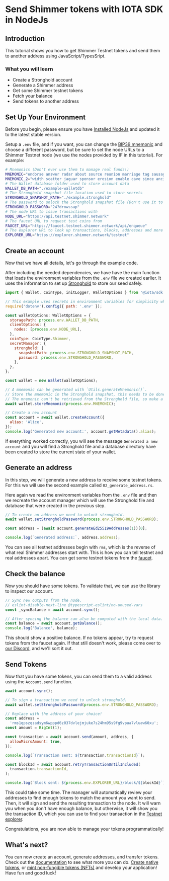 # Send Shimmer tokens with IOTA SDK in NodeJs

## Introduction

This tutorial shows you how to get Shimmer Testnet tokens and send them to another address using JavaScript/TypesSript.

### What you will learn

- Create a Stronghold account
- Generate a Shimmer address
- Get some Shimmer testnet tokens
- Fetch your balance
- Send tokens to another address

## Set Up Your Environment

Before you begin, please ensure you have [Installed NodeJs](https://nodejs.org/) and updated it to the latest stable version.

Setup a `.env` file, and if you want, you can change the [BIP39 mnemonic](https://en.bitcoin.it/wiki/BIP_0039) and choose a different password, but be sure to set the node URLs to a Shimmer Testnet node (we use the nodes provided by IF in this tutorial). For example:

```sh
# Mnemonics (Don't ever use them to manage real funds!)
MNEMONIC="endorse answer radar about source reunion marriage tag sausage weekend frost daring base attack because joke dream slender leisure group reason prepare broken river"
MNEMONIC_2="width scatter jaguar sponsor erosion enable cave since ancient first garden royal luggage exchange ritual exotic play wall clinic ride autumn divert spin exchange"
# The Wallet database folder used to store account data
WALLET_DB_PATH="./example-walletdb"
# The Stronghold snapshot file location used to store secrets
STRONGHOLD_SNAPSHOT_PATH="./example.stronghold"
# The password to unlock the Stronghold snapshot file (Don't use it to protect real secrets!)
STRONGHOLD_PASSWORD="24?drowssap"
# The node URL to issue transactions with
NODE_URL="https://api.testnet.shimmer.network"
# The faucet URL to request test coins from
FAUCET_URL="https://faucet.testnet.shimmer.network/api/enqueue"
# The explorer URL to look up transactions, blocks, addresses and more
EXPLORER_URL="https://explorer.shimmer.network/testnet"
```

## Create an account

Now that we have all details, let's go through the example code.

After including the needed dependencies, we have have the main function that loads the environment variables from the `.env` file we created earlier. It uses the information to set up [Stronghold](/stronghold.rs/welcome) to store our seed safely.

```js
import { Wallet, CoinType, initLogger, WalletOptions } from '@iota/sdk';

// This example uses secrets in environment variables for simplicity which should not be done in production.
require('dotenv').config({ path: '.env' });

const walletOptions: WalletOptions = {
  storagePath: process.env.WALLET_DB_PATH,
  clientOptions: {
    nodes: [process.env.NODE_URL],
  },
  coinType: CoinType.Shimmer,
  secretManager: {
    stronghold: {
      snapshotPath: process.env.STRONGHOLD_SNAPSHOT_PATH,
      password: process.env.STRONGHOLD_PASSWORD,
    },
  },
};

const wallet = new Wallet(walletOptions);

// A mnemonic can be generated with `Utils.generateMnemonic()`.
// Store the mnemonic in the Stronghold snapshot, this needs to be done only the first time.
// The mnemonic can't be retrieved from the Stronghold file, so make a backup in a secure place!
await wallet.storeMnemonic(process.env.MNEMONIC);

// Create a new account
const account = await wallet.createAccount({
  alias: 'Alice',
});
console.log('Generated new account:', account.getMetadata().alias);
```

If everything worked correctly, you will see the message `Generated a new account` and you will find a Stronghold file and a database directory have been created to store the current state of your wallet.

## Generate an address

In this step, we will generate a new address to receive some testnet tokens. For this we will use the second example called `02_generate_address.rs`.

Here again we read the environment variables from the `.env` file and then we recreate the account manager which will use the Stronghold file and database that were created in the previous step.

```js
// To create an address we need to unlock stronghold.
await wallet.setStrongholdPassword(process.env.STRONGHOLD_PASSWORD);

const address = (await account.generateEd25519Addresses(1))[0];

console.log(`Generated address:`, address.address);
```

You can see all testnet addresses begin with `rms`, which is the reverse of what real Shimmer addresses start with. This is how you can tell testnet and real addresses apart. You can get some testnet tokens from the [faucet](https://faucet.testnet.shimmer.network).

## Check the balance

Now you should have some tokens. To validate that, we can use the library to inspect our account.

```js
// Sync new outputs from the node.
// eslint-disable-next-line @typescript-eslint/no-unused-vars
const _syncBalance = await account.sync();

// After syncing the balance can also be computed with the local data. (This is optional.)
const balance = await account.getBalance();
console.log('Balance', balance);
```

This should show a positive balance. If no tokens appear, try to request tokens from the faucet again. If that still doesn't work, please come over to [our Discord](https://discord.iota.org/), and we'll sort it out.

## Send Tokens

Now that you have some tokens, you can send them to a valid address using the `Account.send` function. 

```js
await account.sync();

// To sign a transaction we need to unlock stronghold.
await wallet.setStrongholdPassword(process.env.STRONGHOLD_PASSWORD);

// Replace with the address of your choice!
const address =
  'rms1qpszqzadsym6wpppd6z037dvlejmjuke7s24hm95s9fg9vpua7vluaw60xu';
const amount = BigInt(1);

const transaction = await account.send(amount, address, {
  allowMicroAmount: true,
});

console.log(`Transaction sent: ${transaction.transactionId}`);

const blockId = await account.retryTransactionUntilIncluded(
  transaction.transactionId,
);

console.log(`Block sent: ${process.env.EXPLORER_URL}/block/${blockId}`);
```

This could take some time. The manager will automatically review your addresses to find enough tokens to match the amount you want to send. Then, it will sign and send the resulting transaction to the node. It will warn you when you don't have enough balance, but otherwise, it will show you the transaction ID, which you can use to find your transaction in the [Testnet explorer](https://explorer.testnet.shimmer.network/testnet).

Congratulations, you are now able to manage your tokens programmatically!

## What's next?

You can now create an account, generate addresses, and transfer tokens. Check out the [documentation](https://wiki.iota.org/shimmer/iota-sdk/welcome) to see what more you can do. [Create native tokens](/iota-sdk/how-tos/native-tokens/create/), or [mint non-fungible tokens (NFTs)](/iota-sdk/how-tos/nfts/mint-nft/) and develop your application! Have fun and good luck!
